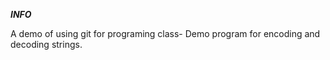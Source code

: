 ***INFO***

A demo of using git for programing class-
Demo program for encoding and decoding strings.

